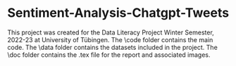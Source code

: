# Sentiment-Analysis-Chatgpt-Tweets
This project was created for the Data Literacy Project Winter Semester, 2022-23 at University of Tübingen.  The \code folder contains the main code. The \data folder contains the datasets included in the project. The \doc folder contains the .tex file for the report and associated images.
